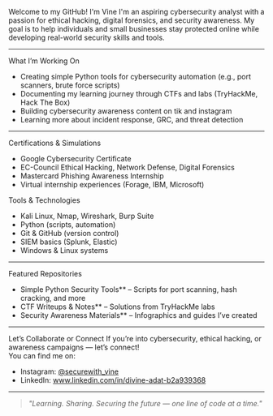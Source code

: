 Welcome to my GitHub! I'm Vine
I'm an aspiring cybersecurity analyst with a passion for ethical hacking, digital forensics, and security awareness. My goal is to help individuals and small businesses stay protected online while developing real-world security skills and tools.

---
 What I’m Working On
- Creating simple Python tools for cybersecurity automation (e.g., port scanners, brute force scripts)
- Documenting my learning journey through CTFs and labs (TryHackMe, Hack The Box)
- Building cybersecurity awareness content on tik and instagram 
- Learning more about incident response, GRC, and threat detection

---
 Certifications & Simulations
-  Google Cybersecurity Certificate
-  EC-Council Ethical Hacking, Network Defense, Digital Forensics
-  Mastercard Phishing Awareness Internship
-  Virtual internship experiences (Forage, IBM, Microsoft)

Tools & Technologies
- Kali Linux, Nmap, Wireshark, Burp Suite
- Python (scripts, automation)
- Git & GitHub (version control)
- SIEM basics (Splunk, Elastic)
- Windows & Linux systems

---
 Featured Repositories
- Simple Python Security Tools** – Scripts for port scanning, hash cracking, and more
- CTF Writeups & Notes** – Solutions from TryHackMe labs
- Security Awareness Materials** – Infographics and guides I’ve created

---
Let’s Collaborate or Connect
If you’re into cybersecurity, ethical hacking, or awareness campaigns — let’s connect!  
You can find me on:
- Instagram: [@securewith_vine](https://instagram.com/securewith_vine)
- LinkedIn: www.linkedin.com/in/divine-adat-b2a939368

---

> *"Learning. Sharing. Securing the future — one line of code at a time."*
